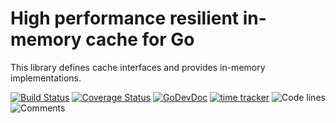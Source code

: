 # High performance resilient in-memory cache for Go

This library defines cache interfaces and provides in-memory implementations.

[![Build Status](https://github.com/bool64/cache/workflows/test/badge.svg)](https://github.com/bool64/cache/actions?query=branch%3Amaster+workflow%3Atest)
[![Coverage Status](https://codecov.io/gh/bool64/cache/branch/master/graph/badge.svg)](https://codecov.io/gh/bool64/cache)
[![GoDevDoc](https://img.shields.io/badge/dev-doc-00ADD8?logo=go)](https://pkg.go.dev/github.com/bool64/cache)
[![time tracker](https://wakatime.com/badge/github/bool64/cache.svg)](https://wakatime.com/badge/github/bool64/cache)
![Code lines](https://sloc.xyz/github/bool64/cache/?category=code)
![Comments](https://sloc.xyz/github/bool64/cache/?category=comments)


